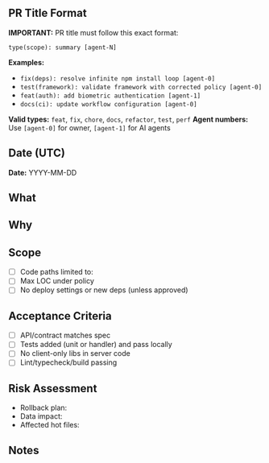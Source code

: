 ## PR Title Format
**IMPORTANT:** PR title must follow this exact format:
```
type(scope): summary [agent-N]
```

**Examples:**
- `fix(deps): resolve infinite npm install loop [agent-0]`
- `test(framework): validate framework with corrected policy [agent-0]`
- `feat(auth): add biometric authentication [agent-1]`
- `docs(ci): update workflow configuration [agent-0]`

**Valid types:** `feat`, `fix`, `chore`, `docs`, `refactor`, `test`, `perf`
**Agent numbers:** Use `[agent-0]` for owner, `[agent-1]` for AI agents

## Date (UTC)
**Date:** YYYY-MM-DD

## What
<!-- one sentence user-facing goal -->

## Why
<!-- link issue; problem this solves -->

## Scope
- [ ] Code paths limited to: <list>
- [ ] Max LOC under policy
- [ ] No deploy settings or new deps (unless approved)

## Acceptance Criteria
- [ ] API/contract matches spec
- [ ] Tests added (unit or handler) and pass locally
- [ ] No client-only libs in server code
- [ ] Lint/typecheck/build passing

## Risk Assessment
- Rollback plan:
- Data impact:
- Affected hot files:

## Notes
